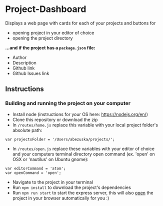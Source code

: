 # Project-Dashboard

Displays a web page with cards for each of your projects and buttons for 

* opening project in your editor of choice
* opening the project directory

**...and if the project has a `package.json` file:**
* Author
* Description
* Github link
* Github Issues link

## Instructions

### Building and running the project on your computer

* Install node (instructions for your OS here: https://nodejs.org/en/)
* Clone this repository or download the zip
* In `/routes/home.js` replace this variable with your local project folder's absolute path:
```
var projectsFolder = '/Users/abezuska/projects/';
```

* In `/routes/open.js` replace these variables with your editor of choice and your computers terminal directory open command (ex. 'open' on OSX or 'nautilus' on Ubuntu gnome):
```
var editorCommand = 'atom';
var openCommand = 'open';
```
* Navigate to the project in your terminal
* Run `npm install` to download the project's dependencies
* Run `npm run start` to start the express server, this will also [open](https://www.npmjs.com/package/open) the project in your browser automatically for you :)

